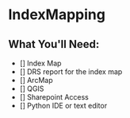 # IndexMapping

## What You'll Need:
- [] Index Map
- [] DRS report for the index map
- [] ArcMap
- [] QGIS
- [] Sharepoint Access
- [] Python IDE or text editor
